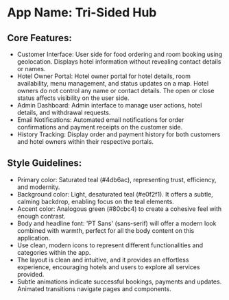 # **App Name**: Tri-Sided Hub

## Core Features:

- Customer Interface: User side for food ordering and room booking using geolocation. Displays hotel information without revealing contact details or names.
- Hotel Owner Portal: Hotel owner portal for hotel details, room availability, menu management, and status updates on a map. Hotel owners do not control any name or contact details. The open or close status affects visibility on the user side.
- Admin Dashboard: Admin interface to manage user actions, hotel details, and withdrawal requests.
- Email Notifications: Automated email notifications for order confirmations and payment receipts on the customer side.
- History Tracking: Display order and payment history for both customers and hotel owners within their respective portals.

## Style Guidelines:

- Primary color: Saturated teal (#4db6ac), representing trust, efficiency, and modernity.
- Background color: Light, desaturated teal (#e0f2f1). It offers a subtle, calming backdrop, enabling focus on the teal elements.
- Accent color: Analogous green (#80cbc4) to create a cohesive feel with enough contrast.
- Body and headline font: 'PT Sans' (sans-serif) will offer a modern look combined with warmth, perfect for all the body content on this application.
- Use clean, modern icons to represent different functionalities and categories within the app.
- The layout is clean and intuitive, and it provides an effortless experience, encouraging hotels and users to explore all services provided.
- Subtle animations indicate successful bookings, payments and updates. Animated transitions navigate pages and components.